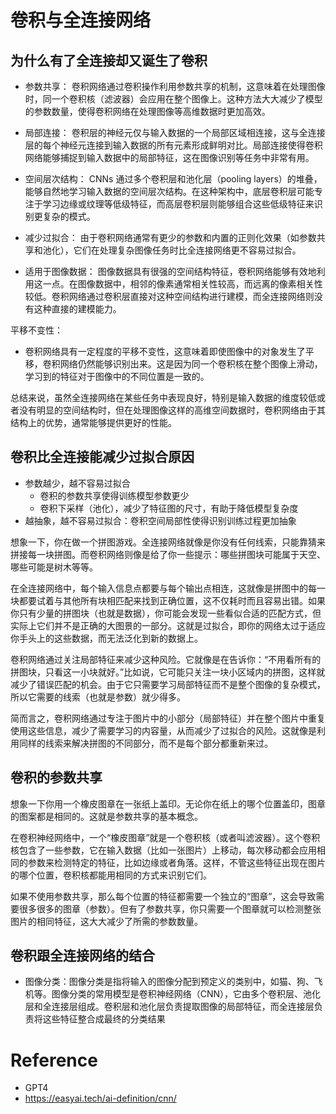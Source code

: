 # 卷积与全连接网络

## 为什么有了全连接却又诞生了卷积

* 参数共享：
卷积网络通过卷积操作利用参数共享的机制，这意味着在处理图像时，同一个卷积核（滤波器）会应用在整个图像上。这种方法大大减少了模型的参数数量，使得卷积网络在处理图像等高维数据时更加高效。

* 局部连接：
卷积层的神经元仅与输入数据的一个局部区域相连接，这与全连接层的每个神经元连接到输入数据的所有元素形成鲜明对比。局部连接使得卷积网络能够捕捉到输入数据中的局部特征，这在图像识别等任务中非常有用。

* 空间层次结构：
CNNs 通过多个卷积层和池化层（pooling layers）的堆叠，能够自然地学习输入数据的空间层次结构。在这种架构中，底层卷积层可能专注于学习边缘或纹理等低级特征，而高层卷积层则能够组合这些低级特征来识别更复杂的模式。

* 减少过拟合：
由于卷积网络通常有更少的参数和内置的正则化效果（如参数共享和池化），它们在处理复杂图像任务时比全连接网络更不容易过拟合。

* 适用于图像数据：
图像数据具有很强的空间结构特征，卷积网络能够有效地利用这一点。在图像数据中，相邻的像素通常相关性较高，而远离的像素相关性较低。卷积网络通过卷积层直接对这种空间结构进行建模，而全连接网络则没有这种直接的建模能力。

平移不变性：
* 卷积网络具有一定程度的平移不变性，这意味着即使图像中的对象发生了平移，卷积网络仍然能够识别出来。这是因为同一个卷积核在整个图像上滑动，学习到的特征对于图像中的不同位置是一致的。

总结来说，虽然全连接网络在某些任务中表现良好，特别是输入数据的维度较低或者没有明显的空间结构时，但在处理图像这样的高维空间数据时，卷积网络由于其结构上的优势，通常能够提供更好的性能。

## 卷积比全连接能减少过拟合原因

* 参数越少，越不容易过拟合
  * 卷积的参数共享使得训练模型参数更少
  * 卷积下采样（池化），减少了特征图的尺寸，有助于降低模型复杂度
* 越抽象，越不容易过拟合：卷积空间局部性使得识别训练过程更加抽象

想象一下，你在做一个拼图游戏。全连接网络就像是你没有任何线索，只能靠猜来拼接每一块拼图。而卷积网络则像是给了你一些提示：哪些拼图块可能属于天空、哪些可能是树木等等。

在全连接网络中，每个输入信息点都要与每个输出点相连，这就像是拼图中的每一块都要试着与其他所有块相匹配来找到正确位置，这不仅耗时而且容易出错。如果你只有少量的拼图块（也就是数据），你可能会发现一些看似合适的匹配方式，但实际上它们并不是正确的大图景的一部分。这就是过拟合，即你的网络太过于适应你手头上的这些数据，而无法泛化到新的数据上。

卷积网络通过关注局部特征来减少这种风险。它就像是在告诉你：“不用看所有的拼图块，只看这一小块就好。”比如说，它可能只关注一块小区域内的拼图，这样就减少了错误匹配的机会。由于它只需要学习局部特征而不是整个图像的复杂模式，所以它需要的线索（也就是参数）就少得多。

简而言之，卷积网络通过专注于图片中的小部分（局部特征）并在整个图片中重复使用这些信息，减少了需要学习的内容量，从而减少了过拟合的风险。这就像是利用同样的线索来解决拼图的不同部分，而不是每个部分都重新来过。

## 卷积的参数共享

想象一下你用一个橡皮图章在一张纸上盖印。无论你在纸上的哪个位置盖印，图章的图案都是相同的。这就是参数共享的基本概念。

在卷积神经网络中，一个“橡皮图章”就是一个卷积核（或者叫滤波器）。这个卷积核包含了一些参数，它在输入数据（比如一张图片）上移动，每次移动都会应用相同的参数来检测特定的特征，比如边缘或者角落。这样，不管这些特征出现在图片的哪个位置，卷积核都能用相同的方式来识别它们。

如果不使用参数共享，那么每个位置的特征都需要一个独立的“图章”，这会导致需要很多很多的图章（参数）。但有了参数共享，你只需要一个图章就可以检测整张图片的相同特征，这大大减少了所需的参数数量。

## 卷积跟全连接网络的结合
* 图像分类：图像分类是指将输入的图像分配到预定义的类别中，如猫、狗、飞机等。图像分类的常用模型是卷积神经网络（CNN），它由多个卷积层、池化层和全连接层组成。卷积层和池化层负责提取图像的局部特征，而全连接层负责将这些特征整合成最终的分类结果
# Reference

* GPT4
* https://easyai.tech/ai-definition/cnn/
